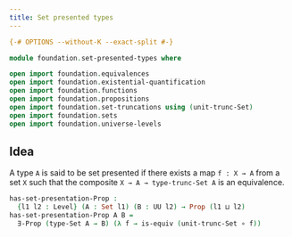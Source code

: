 ```yaml
---
title: Set presented types
---
```


```agda
{-# OPTIONS --without-K --exact-split #-}

module foundation.set-presented-types where

open import foundation.equivalences
open import foundation.existential-quantification
open import foundation.functions
open import foundation.propositions
open import foundation.set-truncations using (unit-trunc-Set)
open import foundation.sets
open import foundation.universe-levels
```

## Idea

A type `A` is said to be set presented if there exists a map `f : X → A` from a set `X` such that the composite `X → A → type-trunc-Set A` is an equivalence.

```agda
has-set-presentation-Prop :
  {l1 l2 : Level} (A : Set l1) (B : UU l2) → Prop (l1 ⊔ l2)
has-set-presentation-Prop A B =
  ∃-Prop (type-Set A → B) (λ f → is-equiv (unit-trunc-Set ∘ f))
```
